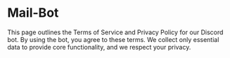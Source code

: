 # Mail-Bot
This page outlines the Terms of Service and Privacy Policy for our Discord bot. By using the bot, you agree to these terms. We collect only essential data to provide core functionality, and we respect your privacy.
